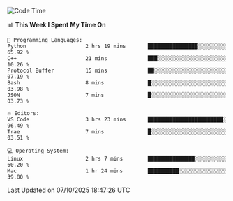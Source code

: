 
<!--START_SECTION:waka-->
![Code Time](http://img.shields.io/badge/Code%20Time-3%2C891%20hrs%205%20mins-blue)

📊 **This Week I Spent My Time On** 

```text
💬 Programming Languages: 
Python                   2 hrs 19 mins       ████████████████░░░░░░░░░   65.92 % 
C++                      21 mins             ███░░░░░░░░░░░░░░░░░░░░░░   10.26 % 
Protocol Buffer          15 mins             ██░░░░░░░░░░░░░░░░░░░░░░░   07.19 % 
Bash                     8 mins              █░░░░░░░░░░░░░░░░░░░░░░░░   03.98 % 
JSON                     7 mins              █░░░░░░░░░░░░░░░░░░░░░░░░   03.73 % 

🔥 Editors: 
VS Code                  3 hrs 23 mins       ████████████████████████░   96.49 % 
Trae                     7 mins              █░░░░░░░░░░░░░░░░░░░░░░░░   03.51 % 

💻 Operating System: 
Linux                    2 hrs 7 mins        ███████████████░░░░░░░░░░   60.20 % 
Mac                      1 hr 24 mins        ██████████░░░░░░░░░░░░░░░   39.80 % 
```


 Last Updated on 07/10/2025 18:47:26 UTC
<!--END_SECTION:waka-->

